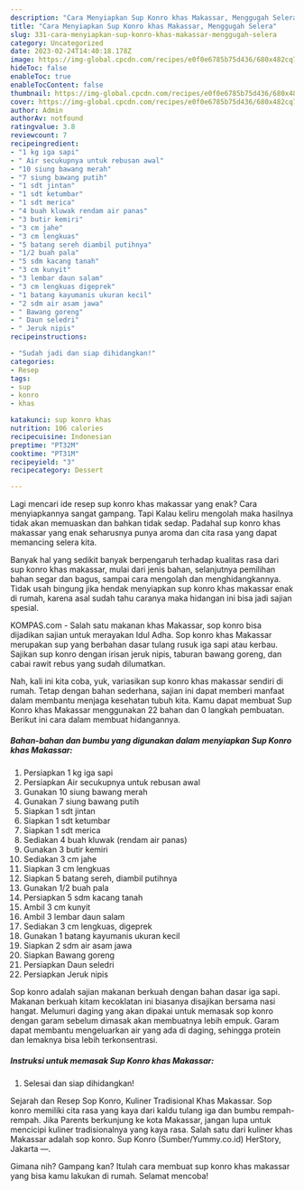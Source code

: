 ```yaml
---
description: "Cara Menyiapkan Sup Konro khas Makassar, Menggugah Selera"
title: "Cara Menyiapkan Sup Konro khas Makassar, Menggugah Selera"
slug: 331-cara-menyiapkan-sup-konro-khas-makassar-menggugah-selera
category: Uncategorized
date: 2023-02-24T14:40:18.178Z
image: https://img-global.cpcdn.com/recipes/e0f0e6785b75d436/680x482cq70/sup-konro-khas-makassar-foto-resep-utama.jpg
hideToc: false
enableToc: true
enableTocContent: false
thumbnail: https://img-global.cpcdn.com/recipes/e0f0e6785b75d436/680x482cq70/sup-konro-khas-makassar-foto-resep-utama.jpg
cover: https://img-global.cpcdn.com/recipes/e0f0e6785b75d436/680x482cq70/sup-konro-khas-makassar-foto-resep-utama.jpg
author: Admin
authorAv: notfound
ratingvalue: 3.8
reviewcount: 7
recipeingredient:
- "1 kg iga sapi"
- " Air secukupnya untuk rebusan awal"
- "10 siung bawang merah"
- "7 siung bawang putih"
- "1 sdt jintan"
- "1 sdt ketumbar"
- "1 sdt merica"
- "4 buah kluwak rendam air panas"
- "3 butir kemiri"
- "3 cm jahe"
- "3 cm lengkuas"
- "5 batang sereh diambil putihnya"
- "1/2 buah pala"
- "5 sdm kacang tanah"
- "3 cm kunyit"
- "3 lembar daun salam"
- "3 cm lengkuas digeprek"
- "1 batang kayumanis ukuran kecil"
- "2 sdm air asam jawa"
- " Bawang goreng"
- " Daun seledri"
- " Jeruk nipis"
recipeinstructions:

- "Sudah jadi dan siap dihidangkan!"
categories:
- Resep
tags:
- sup
- konro
- khas

katakunci: sup konro khas 
nutrition: 106 calories
recipecuisine: Indonesian
preptime: "PT32M"
cooktime: "PT31M"
recipeyield: "3"
recipecategory: Dessert

---
```



Lagi mencari ide resep sup konro khas makassar yang enak? Cara menyiapkannya sangat gampang. Tapi Kalau keliru mengolah maka hasilnya tidak akan memuaskan dan bahkan tidak sedap. Padahal sup konro khas makassar yang enak seharusnya punya aroma dan cita rasa yang dapat memancing selera kita.


Banyak hal yang sedikit banyak berpengaruh terhadap kualitas rasa dari sup konro khas makassar, mulai dari jenis bahan, selanjutnya pemilihan bahan segar dan bagus, sampai cara mengolah dan menghidangkannya. Tidak usah bingung jika hendak menyiapkan sup konro khas makassar enak di rumah, karena asal sudah tahu caranya maka hidangan ini bisa jadi sajian spesial.

KOMPAS.com - Salah satu makanan khas Makassar, sop konro bisa dijadikan sajian untuk merayakan Idul Adha. Sop konro khas Makassar merupakan sup yang berbahan dasar tulang rusuk iga sapi atau kerbau. Sajikan sup konro dengan irisan jeruk nipis, taburan bawang goreng, dan cabai rawit rebus yang sudah dilumatkan.


Nah, kali ini kita coba, yuk, variasikan sup konro khas makassar sendiri di rumah. Tetap dengan bahan sederhana, sajian ini dapat memberi manfaat dalam membantu menjaga kesehatan tubuh kita. Kamu dapat membuat Sup Konro khas Makassar menggunakan 22 bahan dan 0 langkah pembuatan. Berikut ini cara dalam membuat hidangannya.

<!--inarticleads1-->

##### Bahan-bahan dan bumbu yang digunakan dalam menyiapkan Sup Konro khas Makassar:

1. Persiapkan 1 kg iga sapi
1. Persiapkan  Air secukupnya untuk rebusan awal
1. Gunakan 10 siung bawang merah
1. Gunakan 7 siung bawang putih
1. Siapkan 1 sdt jintan
1. Siapkan 1 sdt ketumbar
1. Siapkan 1 sdt merica
1. Sediakan 4 buah kluwak (rendam air panas)
1. Gunakan 3 butir kemiri
1. Sediakan 3 cm jahe
1. Siapkan 3 cm lengkuas
1. Siapkan 5 batang sereh, diambil putihnya
1. Gunakan 1/2 buah pala
1. Persiapkan 5 sdm kacang tanah
1. Ambil 3 cm kunyit
1. Ambil 3 lembar daun salam
1. Sediakan 3 cm lengkuas, digeprek
1. Gunakan 1 batang kayumanis ukuran kecil
1. Siapkan 2 sdm air asam jawa
1. Siapkan  Bawang goreng
1. Persiapkan  Daun seledri
1. Persiapkan  Jeruk nipis


Sop konro adalah sajian makanan berkuah dengan bahan dasar iga sapi. Makanan berkuah kitam kecoklatan ini biasanya disajikan bersama nasi hangat. Melumuri daging yang akan dipakai untuk memasak sop konro dengan garam sebelum dimasak akan membuatnya lebih empuk. Garam dapat membantu mengeluarkan air yang ada di daging, sehingga protein dan lemaknya bisa lebih terkonsentrasi. 

<!--inarticleads2-->

##### Instruksi untuk memasak Sup Konro khas Makassar:


1. Selesai dan siap dihidangkan!

Sejarah dan Resep Sop Konro, Kuliner Tradisional Khas Makassar. Sop konro memiliki cita rasa yang kaya dari kaldu tulang iga dan bumbu rempah-rempah. Jika Parents berkunjung ke kota Makassar, jangan lupa untuk mencicipi kuliner tradisionalnya yang kaya rasa. Salah satu dari kuliner khas Makassar adalah sop konro. Sup Konro (Sumber/Yummy.co.id) HerStory, Jakarta —. 

Gimana nih? Gampang kan? Itulah cara membuat sup konro khas makassar yang bisa kamu lakukan di rumah. Selamat mencoba!
